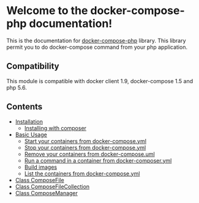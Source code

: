 # Welcome to the docker-compose-php documentation!

This is the documentation for [docker-compose-php](https://github.com/omauger/docker-compose-php) library.
This library permit you to do docker-compose command from your php application.

## Compatibility

This module is compatible with docker client 1.9, docker-compose 1.5 and php 5.6.

## Contents

* [Installation](/installation)
    * [Installing with composer](/installation#installing-with-composer)
* [Basic Usage](/basic)
    * [Start your containers from docker-compose.yml](/basic#start)
    * [Stop your containers from docker-compose.yml](/basic#stop)
    * [Remove your containers from docker-compose.uml](/basic#remove)
    * [Run a command in a container from docker-composer.yml](/basic#run)
    * [Build images](/basic#build)
    * [List the containers from docker-compose.yml](/basic#List_containers)
* [Class ComposeFile](/composefile)
* [Class ComposeFileCollection](/composefilecollection)
* [Class ComposeManager](/composemanager)
